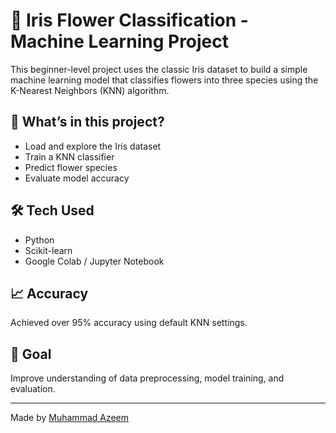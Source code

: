 # 🌸 Iris Flower Classification - Machine Learning Project

This beginner-level project uses the classic Iris dataset to build a simple machine learning model that classifies flowers into three species using the K-Nearest Neighbors (KNN) algorithm.

## 📌 What’s in this project?
- Load and explore the Iris dataset
- Train a KNN classifier
- Predict flower species
- Evaluate model accuracy

## 🛠️ Tech Used
- Python
- Scikit-learn
- Google Colab / Jupyter Notebook

## 📈 Accuracy
Achieved over 95% accuracy using default KNN settings.

## 🧠 Goal
Improve understanding of data preprocessing, model training, and evaluation.

---

Made by [Muhammad Azeem](https://github.com/azeemalley)
